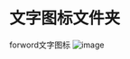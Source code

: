 # 文字图标文件夹
forword文字图标
![image](https://github.com/user-attachments/assets/0065315f-f46f-49ca-8eed-fcae07e04b4c)
